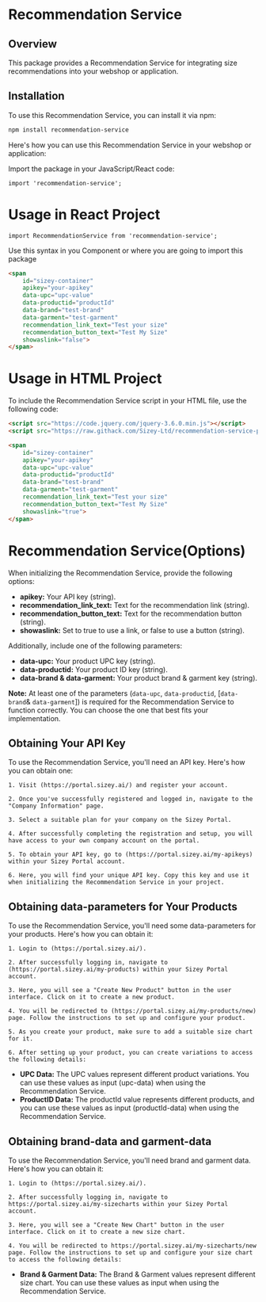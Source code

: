# Recommendation Service

## Overview

This package provides a Recommendation Service for integrating size recommendations into your webshop or application.

## Installation

To use this Recommendation Service, you can install it via npm:

```bash
npm install recommendation-service

```
Here's how you can use this Recommendation Service in your webshop or application:

Import the package in your JavaScript/React code:

    import 'recommendation-service';


# Usage in React Project

    import RecommendationService from 'recommendation-service';

Use this syntax in you Component or where you are going to import this package
```html
<span
    id="sizey-container" 
    apikey="your-apikey"
    data-upc="upc-value"
    data-productid="productId"
    data-brand="test-brand"
    data-garment="test-garment"
    recommendation_link_text="Test your size"
    recommendation_button_text="Test My Size"
    showaslink="false">
</span>
```


# Usage in HTML Project

To include the Recommendation Service script in your HTML file, use the following code:

```html
<script src="https://code.jquery.com/jquery-3.6.0.min.js"></script>
<script src="https://raw.githack.com/Sizey-Ltd/recommendation-service-package/adding-recommendation-button/sizey-recommendation.min.js"></script>

<span
    id="sizey-container" 
    apikey="your-apikey"
    data-upc="upc-value"
    data-productid="productId"
    data-brand="test-brand"
    data-garment="test-garment"
    recommendation_link_text="Test your size"
    recommendation_button_text="Test My Size"
    showaslink="true">
</span>
```


# Recommendation Service(Options)

When initializing the Recommendation Service, provide the following options:

- **apikey:** Your API key (string).
- **recommendation_link_text:** Text for the recommendation link (string).
- **recommendation_button_text:** Text for the recommendation button (string).
- **showaslink:** Set to true to use a link, or false to use a button (string).

Additionally, include one of the following parameters:

- **data-upc:** Your product UPC key (string).
- **data-productid:** Your product ID key (string).
- **data-brand & data-garment:** Your product brand & garment key (string).

**Note:** At least one of the parameters (`data-upc`, `data-productid`, [`data-brand`& `data-garment`]) is required for the Recommendation Service to function correctly. You can choose the one that best fits your implementation.

## Obtaining Your API Key

To use the Recommendation Service, you'll need an API key. Here's how you can obtain one:

    1. Visit (https://portal.sizey.ai/) and register your account.

    2. Once you've successfully registered and logged in, navigate to the "Company Information" page.

    3. Select a suitable plan for your company on the Sizey Portal.

    4. After successfully completing the registration and setup, you will have access to your own company account on the portal.

    5. To obtain your API key, go to (https://portal.sizey.ai/my-apikeys) within your Sizey Portal account.

    6. Here, you will find your unique API key. Copy this key and use it when initializing the Recommendation Service in your project.


## Obtaining data-parameters for Your Products

To use the Recommendation Service, you'll need some data-parameters for your products. Here's how you can obtain it:

    1. Login to (https://portal.sizey.ai/).

    2. After successfully logging in, navigate to (https://portal.sizey.ai/my-products) within your Sizey Portal account.

    3. Here, you will see a "Create New Product" button in the user interface. Click on it to create a new product.

    4. You will be redirected to (https://portal.sizey.ai/my-products/new) page. Follow the instructions to set up and configure your product.

    5. As you create your product, make sure to add a suitable size chart for it.

    6. After setting up your product, you can create variations to access the following details:

   - **UPC Data:** The UPC values represent different product variations. You can use these values as input (upc-data) when using the Recommendation Service.
   - **ProductID Data:** The productId value represents different products, and you can use these values as input (productId-data) when using the Recommendation Service.

   
## Obtaining brand-data and garment-data

To use the Recommendation Service, you'll need brand and garment data. Here's how you can obtain it:

    1. Login to (https://portal.sizey.ai/).

    2. After successfully logging in, navigate to https://portal.sizey.ai/my-sizecharts within your Sizey Portal account.

    3. Here, you will see a "Create New Chart" button in the user interface. Click on it to create a new size chart.

    4. You will be redirected to https://portal.sizey.ai/my-sizecharts/new page. Follow the instructions to set up and configure your size chart to access the following details:

   - **Brand & Garment Data:** The Brand & Garment values represent different size chart. You can use these values as input when using the Recommendation Service.